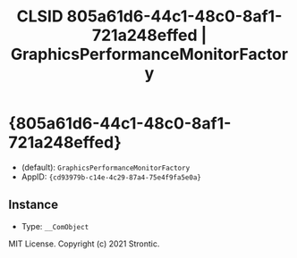 ﻿---
title: "CLSID 805a61d6-44c1-48c0-8af1-721a248effed | GraphicsPerformanceMonitorFactory"
excerpt: What is COM-Object CLSID 805a61d6-44c1-48c0-8af1-721a248effed?
---

# {805a61d6-44c1-48c0-8af1-721a248effed}

* (default): `GraphicsPerformanceMonitorFactory`
* AppID: `{cd93979b-c14e-4c29-87a4-75e4f9fa5e0a}`

## Instance

* Type: `__ComObject`

MIT License. Copyright (c) 2021 Strontic.



